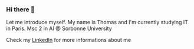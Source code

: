 ### Hi there 👋

Let me introduce myself. My name is Thomas and I'm currently studying IT in Paris. Msc 2 in AI @ Sorbonne University

Check my <a href="https://www.linkedin.com/in/thomas-corcoral/">LinkedIn</a> for more informations about me
